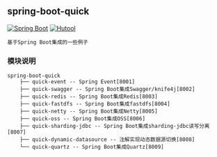 ## spring-boot-quick

[![Spring Boot](https://img.shields.io/badge/Spring%20Boot-2.5.3-brightgreen)](https://spring.io/projects/spring-boot/) [![Hutool](https://img.shields.io/badge/Hutool-5.7.9-green)](https://hutool.cn/)

    基于Spring Boot集成的一些例子

### 模块说明

```
spring-boot-quick
    ├── quick-event -- Spring Event[8001]
    ├── quick-swagger -- Spring Boot集成Swagger/knife4j[8002]
    ├── quick-redis -- Spring Boot集成Redis[8003]
    ├── quick-fastdfs -- Spring Boot集成fastdfs[8004]
    ├── quick-netty -- Spring Boot集成Netty[8005]
    ├── quick-oss -- Spring Boot集成OSS[8006]
    ├── quick-sharding-jdbc -- Spring Boot集成sharding-jdbc读写分离[8007]
    ├── quick-dynamic-datasource -- 注解实现动态数据源切换[8008]
    └── quick-quartz -- Spring Boot集成Quartz[8009]
```
